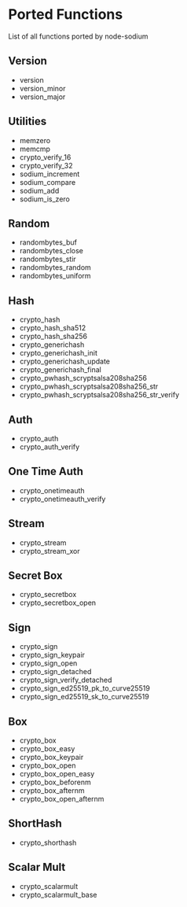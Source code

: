 
# Ported Functions

List of all functions ported by node-sodium

## Version
  * version
  * version_minor
  * version_major

## Utilities
  * memzero
  * memcmp
  * crypto_verify_16
  * crypto_verify_32
  * sodium_increment
  * sodium_compare
  * sodium_add
  * sodium_is_zero

## Random 
  * randombytes_buf
  * randombytes_close
  * randombytes_stir
  * randombytes_random
  * randombytes_uniform

## Hash
  * crypto_hash
  * crypto_hash_sha512
  * crypto_hash_sha256
  * crypto_generichash
  * crypto_generichash_init
  * crypto_generichash_update
  * crypto_generichash_final
  * crypto_pwhash_scryptsalsa208sha256
  * crypto_pwhash_scryptsalsa208sha256_str
  * crypto_pwhash_scryptsalsa208sha256_str_verify

## Auth
  * crypto_auth
  * crypto_auth_verify

## One Time Auth
  * crypto_onetimeauth
  * crypto_onetimeauth_verify

## Stream
  * crypto_stream
  * crypto_stream_xor

## Secret Box
  * crypto_secretbox
  * crypto_secretbox_open

## Sign
  * crypto_sign
  * crypto_sign_keypair
  * crypto_sign_open
  * crypto_sign_detached
  * crypto_sign_verify_detached
  * crypto_sign_ed25519_pk_to_curve25519
  * crypto_sign_ed25519_sk_to_curve25519

## Box
  * crypto_box
  * crypto_box_easy
  * crypto_box_keypair
  * crypto_box_open
  * crypto_box_open_easy
  * crypto_box_beforenm
  * crypto_box_afternm
  * crypto_box_open_afternm

## ShortHash
  * crypto_shorthash

## Scalar Mult
  * crypto_scalarmult
  * crypto_scalarmult_base
